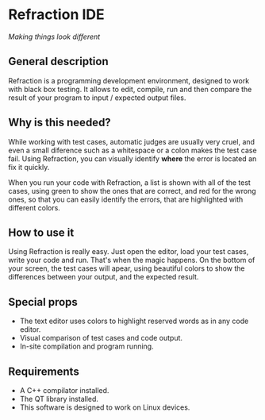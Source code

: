 # Refraction IDE

*Making things look different*

## General description
Refraction is a programming development environment, designed to work with black box testing. It allows to edit, compile, run and then compare the result of your program to input / expected output files.

## Why is this needed?
While working with test cases, automatic judges are usually very cruel, and even a small diference such as a whitespace or a colon makes the test case fail. Using Refraction, you can visually identify **where** the error is located an fix it quickly.

When you run your code with Refraction, a list is shown with all of the test cases, using green to show the ones that are correct, and red for the wrong ones, so that you can easily identify the errors, that are highlighted with different colors.

## How to use it
Using Refraction is really easy. Just open the editor, load your test cases, write your code and run. That's when the magic happens. On the bottom of your screen, the test cases will apear, using beautiful colors to show the differences between your output, and the expected result.

## Special props
* The text editor uses colors to highlight reserved words as in any code editor.
* Visual comparison of test cases and code output.
* In-site compilation and program running.

## Requirements
* A C++ compilator installed.
* The QT library installed.
* This software is designed to work on Linux devices.
